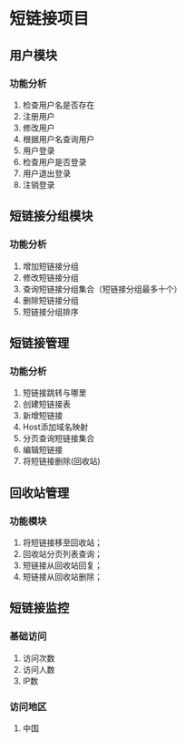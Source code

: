 # 短链接项目

## 用户模块

### 功能分析

1. 检查用户名是否存在
2. 注册用户
3. 修改用户
4. 根据用户名查询用户
5. 用户登录
6. 检查用户是否登录
7. 用户退出登录
8. 注销登录

## 短链接分组模块

### 功能分析

1. 增加短链接分组
2. 修改短链接分组
3. 查询短链接分组集合（短链接分组最多十个）
4. 删除短链接分组
5. 短链接分组排序

## 短链接管理

### 功能分析

1. 短链接跳转与哪里
2. 创建短链接表
3. 新增短链接
4. Host添加域名映射
5. 分页查询短链接集合
6. 编辑短链接
7. 将短链接删除(回收站)

## 回收站管理
### 功能模块

1. 将短链接移至回收站；
2. 回收站分页列表查询；
3. 短链接从回收站回复；
4. 短链接从回收站删除；


## 短链接监控
### 基础访问
1. 访问次数
2. 访问人数
3. IP数
### 访问地区
1. 中国

